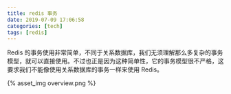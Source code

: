 ```yaml
---
title: redis 事务
date: 2019-07-09 17:06:58
categories: [tech]
tags: [redis]
---
```


Redis 的事务使用非常简单，不同于关系数据库，我们无须理解那么多复杂的事务模型，就可以直接使用。不过也正是因为这种简单性，它的事务模型很不严格，这要求我们不能像使用关系数据库的事务一样来使用 Redis。
<escape><!-- more --></escape>

{% asset_img overview.png %}